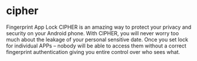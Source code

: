 # cipher
Fingerprint App Lock
CIPHER is an amazing way to protect your privacy and security on your Android phone. 
With CIPHER, you will never worry too much about the leakage of your personal sensitive date.
Once you set lock for individual APPs – nobody will be able to access them without a correct fingerprint authentication giving you entire control over who sees what.


